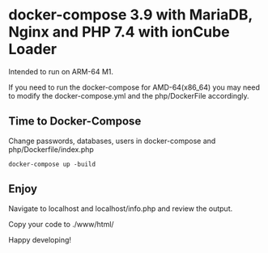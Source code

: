 # docker-compose 3.9 with MariaDB, Nginx and PHP 7.4 with ionCube Loader

Intended to run on ARM-64 M1. 

If you need to run the docker-compose for AMD-64(x86_64) you may need to modify the docker-compose.yml and the php/DockerFile accordingly.

## Time to Docker-Compose

Change passwords, databases, users in docker-compose and php/Dockerfile/index.php

`docker-compose up -build`


## Enjoy 

Navigate to localhost and localhost/info.php  and review the output.

Copy your code  to ./www/html/ 

Happy developing!



